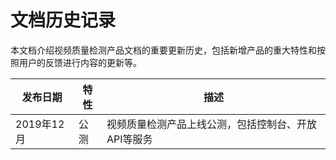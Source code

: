 # 文档历史记录

本文档介绍视频质量检测产品文档的重要更新历史，包括新增产品的重大特性和按照用户的反馈进行内容的更新等。

|发布日期|特性|描述|
|-|-|-|
|2019年12月|公测|视频质量检测产品上线公测，包括控制台、开放API等服务|
